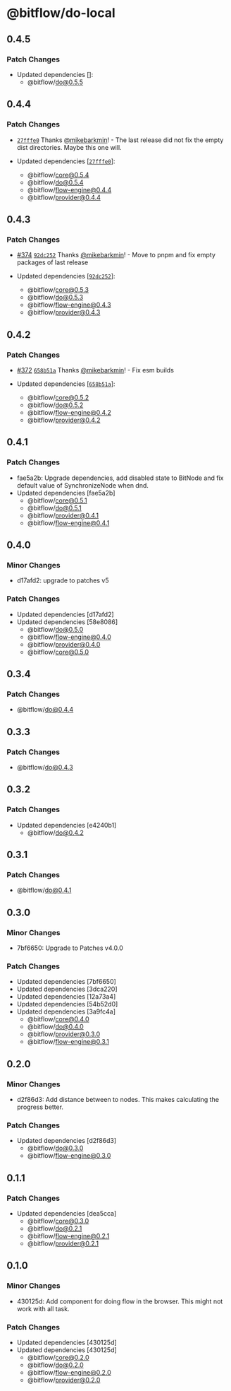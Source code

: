 # @bitflow/do-local

## 0.4.5

### Patch Changes

- Updated dependencies []:
  - @bitflow/do@0.5.5

## 0.4.4

### Patch Changes

- [`27fffe0`](https://github.com/openpatch/bitflow/commit/27fffe0bdc244f34c09bd8ac5076d3a16c3ed934) Thanks [@mikebarkmin](https://github.com/mikebarkmin)! - The last release did not fix the empty dist directories. Maybe this one will.

- Updated dependencies [[`27fffe0`](https://github.com/openpatch/bitflow/commit/27fffe0bdc244f34c09bd8ac5076d3a16c3ed934)]:
  - @bitflow/core@0.5.4
  - @bitflow/do@0.5.4
  - @bitflow/flow-engine@0.4.4
  - @bitflow/provider@0.4.4

## 0.4.3

### Patch Changes

- [#374](https://github.com/openpatch/bitflow/pull/374) [`92dc252`](https://github.com/openpatch/bitflow/commit/92dc2521de1123768d1666b906b84cd0d0df50bc) Thanks [@mikebarkmin](https://github.com/mikebarkmin)! - Move to pnpm and fix empty packages of last release

- Updated dependencies [[`92dc252`](https://github.com/openpatch/bitflow/commit/92dc2521de1123768d1666b906b84cd0d0df50bc)]:
  - @bitflow/core@0.5.3
  - @bitflow/do@0.5.3
  - @bitflow/flow-engine@0.4.3
  - @bitflow/provider@0.4.3

## 0.4.2

### Patch Changes

- [#372](https://github.com/openpatch/bitflow/pull/372) [`658b51a`](https://github.com/openpatch/bitflow/commit/658b51a367ea74bdcf36c6766988512fa2324d78) Thanks [@mikebarkmin](https://github.com/mikebarkmin)! - Fix esm builds

- Updated dependencies [[`658b51a`](https://github.com/openpatch/bitflow/commit/658b51a367ea74bdcf36c6766988512fa2324d78)]:
  - @bitflow/core@0.5.2
  - @bitflow/do@0.5.2
  - @bitflow/flow-engine@0.4.2
  - @bitflow/provider@0.4.2

## 0.4.1

### Patch Changes

- fae5a2b: Upgrade dependencies, add disabled state to BitNode and fix default value of SynchronizeNode when dnd.
- Updated dependencies [fae5a2b]
  - @bitflow/core@0.5.1
  - @bitflow/do@0.5.1
  - @bitflow/provider@0.4.1
  - @bitflow/flow-engine@0.4.1

## 0.4.0

### Minor Changes

- d17afd2: upgrade to patches v5

### Patch Changes

- Updated dependencies [d17afd2]
- Updated dependencies [58e8086]
  - @bitflow/do@0.5.0
  - @bitflow/flow-engine@0.4.0
  - @bitflow/provider@0.4.0
  - @bitflow/core@0.5.0

## 0.3.4

### Patch Changes

- @bitflow/do@0.4.4

## 0.3.3

### Patch Changes

- @bitflow/do@0.4.3

## 0.3.2

### Patch Changes

- Updated dependencies [e4240b1]
  - @bitflow/do@0.4.2

## 0.3.1

### Patch Changes

- @bitflow/do@0.4.1

## 0.3.0

### Minor Changes

- 7bf6650: Upgrade to Patches v4.0.0

### Patch Changes

- Updated dependencies [7bf6650]
- Updated dependencies [3dca220]
- Updated dependencies [12a73a4]
- Updated dependencies [54b52d0]
- Updated dependencies [3a9fc4a]
  - @bitflow/core@0.4.0
  - @bitflow/do@0.4.0
  - @bitflow/provider@0.3.0
  - @bitflow/flow-engine@0.3.1

## 0.2.0

### Minor Changes

- d2f86d3: Add distance between to nodes. This makes calculating the progress better.

### Patch Changes

- Updated dependencies [d2f86d3]
  - @bitflow/do@0.3.0
  - @bitflow/flow-engine@0.3.0

## 0.1.1

### Patch Changes

- Updated dependencies [dea5cca]
  - @bitflow/core@0.3.0
  - @bitflow/do@0.2.1
  - @bitflow/flow-engine@0.2.1
  - @bitflow/provider@0.2.1

## 0.1.0

### Minor Changes

- 430125d: Add component for doing flow in the browser. This might not work with all task.

### Patch Changes

- Updated dependencies [430125d]
- Updated dependencies [430125d]
  - @bitflow/core@0.2.0
  - @bitflow/do@0.2.0
  - @bitflow/flow-engine@0.2.0
  - @bitflow/provider@0.2.0
